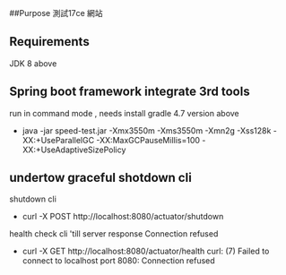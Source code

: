 ##Purpose
 測試17ce 網站

## Requirements
JDK 8 above


## Spring boot framework integrate 3rd tools

run in command mode , needs install gradle 4.7 version above 

     
 * java -jar speed-test.jar -Xmx3550m -Xms3550m -Xmn2g -Xss128k -XX:+UseParallelGC  -XX:MaxGCPauseMillis=100 -XX:+UseAdaptiveSizePolicy
 
 
## undertow graceful shotdown cli
 
 shutdown cli
 * curl -X POST http://localhost:8080/actuator/shutdown 
 
 health check cli 'till server response Connection refused 
 * curl -X GET http://localhost:8080/actuator/health
    curl: (7) Failed to connect to localhost port 8080: Connection refused